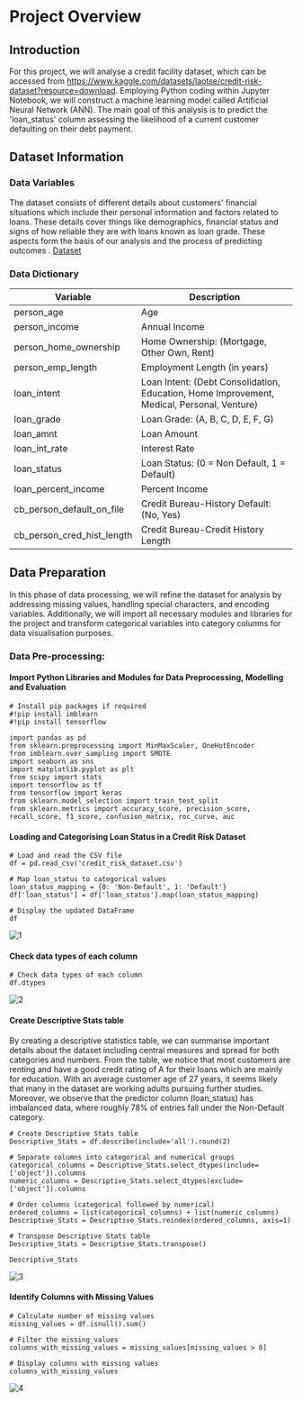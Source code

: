 # Project Overview

## Introduction
For this project, we will analyse a credit facility dataset, which can be accessed from https://www.kaggle.com/datasets/laotse/credit-risk-dataset?resource=download. Employing Python coding within Jupyter Notebook, we will construct a machine learning model called Artificial Neural Network (ANN). The main goal of this analysis is to predict the 'loan_status' column assessing the likelihood of a current customer defaulting on their debt payment. 

## Dataset Information

### Data Variables
The dataset consists of different details about customers' financial situations which include their personal information and factors related to loans. These details cover things like demographics, financial status and signs of how reliable they are with loans known as loan grade. These aspects form the basis of our analysis and the process of predicting outcomes . [Dataset](https://github.com/Md-Khid/ANN_Classification_Prediction/blob/main/credit_risk_dataset.csv)


### Data Dictionary
| Variable                    | Description                                     |
|-----------------------------|-------------------------------------------------|
| person_age                  | Age                                             |
| person_income               | Annual Income                                   |
| person_home_ownership       | Home Ownership: (Mortgage, Other Own, Rent)     |
| person_emp_length           | Employment Length (in years)                    |
| loan_intent                 | Loan Intent: (Debt Consolidation, Education, Home Improvement, Medical, Personal, Venture) |
| loan_grade                  | Loan Grade: (A, B, C, D, E, F, G)               |
| loan_amnt                   | Loan Amount                                     |
| loan_int_rate               | Interest Rate                                   |
| loan_status                 | Loan Status: (0 = Non Default, 1 = Default)     |
| loan_percent_income        | Percent Income                                  |
| cb_person_default_on_file  | Credit Bureau-History Default: (No, Yes)        |
| cb_person_cred_hist_length | Credit Bureau-Credit History Length             |


## Data Preparation

In this phase of data processing, we will refine the dataset for analysis by addressing missing values, handling special characters, and encoding variables. Additionally, we will import all necessary modules and libraries for the project and transform categorical variables into category columns for data visualisation purposes.

### Data Pre-processing:

#### Import Python Libraries and Modules for Data Preprocessing, Modelling and Evaluation
```
# Install pip packages if required
#!pip install imblearn
#!pip install tensorflow

import pandas as pd
from sklearn.preprocessing import MinMaxScaler, OneHotEncoder
from imblearn.over_sampling import SMOTE
import seaborn as sns
import matplotlib.pyplot as plt
from scipy import stats
import tensorflow as tf
from tensorflow import keras
from sklearn.model_selection import train_test_split
from sklearn.metrics import accuracy_score, precision_score, recall_score, f1_score, confusion_matrix, roc_curve, auc
```

#### Loading and Categorising Loan Status in a Credit Risk Dataset

```
# Load and read the CSV file
df = pd.read_csv('credit_risk_dataset.csv')

# Map loan_status to categorical values
loan_status_mapping = {0: 'Non-Default', 1: 'Default'}
df['loan_status'] = df['loan_status'].map(loan_status_mapping)

# Display the updated DataFrame
df
```
![1](https://github.com/Md-Khid/ANN_Classification_Prediction/assets/160820522/d7246f0f-7126-4bbe-891b-344078058cb9)


#### Check data types of each column
```
# Check data types of each column
df.dtypes
```

![2](https://github.com/Md-Khid/ANN_Classification_Prediction/assets/160820522/0515c36a-a3fb-49c6-9337-e2667c17954e)

#### Create Descriptive Stats table
By creating a descriptive statistics table, we can summarise important details about the dataset including central measures and spread for both categories and numbers. From the table, we notice that most customers are renting and have a good credit rating of A for their loans which are mainly for education. With an average customer age of 27 years, it seems likely that many in the dataset are working adults pursuing further studies. Moreover, we observe that the predictor column (loan_status) has imbalanced data, where roughly 78% of entries fall under the Non-Default category. 
```
# Create Descriptive Stats table 
Descriptive_Stats = df.describe(include='all').round(2)

# Separate columns into categorical and numerical groups
categorical_columns = Descriptive_Stats.select_dtypes(include=['object']).columns
numeric_columns = Descriptive_Stats.select_dtypes(exclude=['object']).columns

# Order columns (categorical followed by numerical)
ordered_columns = list(categorical_columns) + list(numeric_columns)
Descriptive_Stats = Descriptive_Stats.reindex(ordered_columns, axis=1)

# Transpose Descriptive Stats table 
Descriptive_Stats = Descriptive_Stats.transpose()

Descriptive_Stats
```

![3](https://github.com/Md-Khid/ANN_Classification_Prediction/assets/160820522/89902bff-0a51-4d02-93a6-47cbedd2e12d)


#### Identify Columns with Missing Values
```
# Calculate number of missing values 
missing_values = df.isnull().sum()

# Filter the missing_values
columns_with_missing_values = missing_values[missing_values > 0]

# Display columns with missing values
columns_with_missing_values
```

![4](https://github.com/Md-Khid/ANN_Classification_Prediction/assets/160820522/06593c2d-5caa-4415-8515-8ed4dac12adc)



